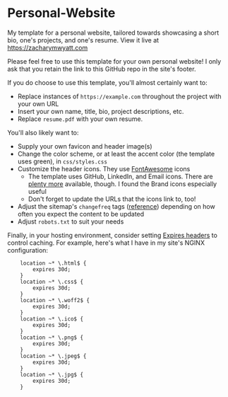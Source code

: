 # Personal-Website
My template for a personal website, tailored towards showcasing a short bio, one's projects, and one's resume.
View it live at https://zacharymwyatt.com

Please feel free to use this template for your own personal website! I only ask that you retain the link to this GitHub repo in the site's footer.

If you do choose to use this template, you'll almost certainly want to:
- Replace instances of `https://example.com` throughout the project with your own URL
- Insert your own name, title, bio, project descriptions, etc.
- Replace `resume.pdf` with your own resume.

You'll also likely want to:
- Supply your own favicon and header image(s)
- Change the color scheme, or at least the accent color (the template uses green), in `css/styles.css`
- Customize the header icons. They use [FontAwesome](https://fontawesome.com/docs/web/) icons
  - The template uses GitHub, LinkedIn, and Email icons. There are [plenty more](https://fontawesome.com/docs/web/add-icons/how-to#families-styles) available, though. I found the Brand icons especially useful
  - Don't forget to update the URLs that the icons link to, too!
- Adjust the sitemap's `changefreq` tags ([reference](https://www.sitemaps.org/protocol.html)) depending on how often you expect the content to be updated
- Adjust `robots.txt` to suit your needs

Finally, in your hosting environment, consider setting [Expires headers](https://developer.mozilla.org/en-US/docs/Web/HTTP/Headers/Expires) to control caching.
For example, here's what I have in my site's NGINX configuration:
```
    location ~* \.html$ {
        expires 30d;
    }
    location ~* \.css$ {
        expires 30d;
    }
    location ~* \.woff2$ {
        expires 30d;
    }
    location ~* \.ico$ {
        expires 30d;
    }
    location ~* \.png$ {
        expires 30d;
    }
    location ~* \.jpeg$ {
        expires 30d;
    }
    location ~* \.jpg$ {
        expires 30d;
    }
 ```
